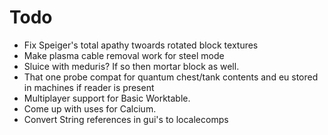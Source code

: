 # Todo
- Fix Speiger's total apathy twoards rotated block textures
- Make plasma cable removal work for steel mode
- Sluice with meduris? If so then mortar block as well.
- That one probe compat for quantum chest/tank contents and eu stored in machines if reader is present
- Multiplayer support for Basic Worktable.
- Come up with uses for Calcium.
- Convert String references in gui's to localecomps